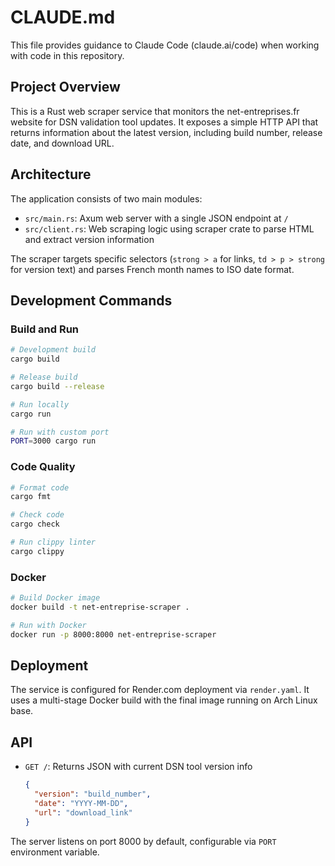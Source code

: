 # CLAUDE.md

This file provides guidance to Claude Code (claude.ai/code) when working with code in this repository.

## Project Overview

This is a Rust web scraper service that monitors the net-entreprises.fr website for DSN validation tool updates. It exposes a simple HTTP API that returns information about the latest version, including build number, release date, and download URL.

## Architecture

The application consists of two main modules:
- `src/main.rs`: Axum web server with a single JSON endpoint at `/`
- `src/client.rs`: Web scraping logic using scraper crate to parse HTML and extract version information

The scraper targets specific selectors (`strong > a` for links, `td > p > strong` for version text) and parses French month names to ISO date format.

## Development Commands

### Build and Run
```bash
# Development build
cargo build

# Release build
cargo build --release

# Run locally
cargo run

# Run with custom port
PORT=3000 cargo run
```

### Code Quality
```bash
# Format code
cargo fmt

# Check code
cargo check

# Run clippy linter
cargo clippy
```

### Docker
```bash
# Build Docker image
docker build -t net-entreprise-scraper .

# Run with Docker
docker run -p 8000:8000 net-entreprise-scraper
```

## Deployment

The service is configured for Render.com deployment via `render.yaml`. It uses a multi-stage Docker build with the final image running on Arch Linux base.

## API

- `GET /`: Returns JSON with current DSN tool version info
  ```json
  {
    "version": "build_number",
    "date": "YYYY-MM-DD",
    "url": "download_link"
  }
  ```

The server listens on port 8000 by default, configurable via `PORT` environment variable.